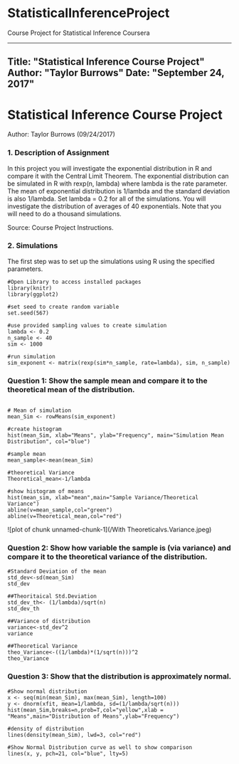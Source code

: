 # StatisticalInferenceProject
Course Project for Statistical Inference Coursera


---
Title: "Statistical Inference Course Project"
Author: "Taylor Burrows"
Date: "September 24, 2017"
---

# Statistical Inference Course Project
 
 Author: Taylor Burrows (09/24/2017)


### 1. Description of Assignment

In this project you will investigate the exponential distribution in R and compare it with the Central Limit Theorem. The exponential distribution can be simulated in R with rexp(n, lambda) where lambda is the rate parameter. The mean of exponential distribution is 1/lambda and the standard deviation is also 1/lambda. Set lambda = 0.2 for all of the simulations. You will investigate the distribution of averages of 40 exponentials. Note that you will need to do a thousand simulations.

Source: Course Project Instructions. 

### 2. Simulations

The first step was to set up the simulations using R using the specified parameters. 

```{r, echo=FALSE, results='hide', warning=FALSE, message=FALSE}
#Open Library to access installed packages
library(knitr)
library(ggplot2)

#set seed to create random variable
set.seed(567)

#use provided sampling values to create simulation
lambda <- 0.2
n_sample <- 40 
sim <- 1000

#run simulation
sim_exponent <- matrix(rexp(sim*n_sample, rate=lambda), sim, n_sample)
```

### Question 1: Show the sample mean and compare it to the theoretical mean of the distribution.
```{r, echo=FALSE, results='hide', warning=FALSE, message=FALSE}

# Mean of simulation
mean_Sim <- rowMeans(sim_exponent)

#create histogram
hist(mean_Sim, xlab="Means", ylab="Frequency", main="Simulation Mean Distribution", col="blue")

#sample mean
mean_sample<-mean(mean_Sim)

#theoretical Variance
Theoretical_mean<-1/lambda

#show histogram of means
hist(mean_sim, xlab="mean",main="Sample Variance/Theoretical Variance")
abline(v=mean_sample,col="green")
abline(v=Theoretical_mean,col="red")
```
![plot of chunk unnamed-chunk-1](/With Theoreticalvs.Variance.jpeg)

### Question 2: Show how variable the sample is (via variance) and compare it to the theoretical variance of the distribution.
```{r, echo=FALSE, results='hide', warning=FALSE, message=FALSE}
#Standard Deviation of the mean
std_dev<-sd(mean_Sim)
std_dev

##Theoritaical Std.Deviation
std_dev_th<- (1/lambda)/sqrt(n)
std_dev_th

##Variance of distribution
variance<-std_dev^2
variance

##Theoretical Variance
theo_Variance<-((1/lambda)*(1/sqrt(n)))^2
theo_Variance
```


### Question 3: Show that the distribution is approximately normal.
```{r, echo=FALSE, results='hide', warning=FALSE, message=FALSE}
#Show normal distribution
x <- seq(min(mean_Sim), max(mean_Sim), length=100)
y <- dnorm(xfit, mean=1/lambda, sd=(1/lambda/sqrt(n)))
hist(mean_Sim,breaks=n,prob=T,col="yellow",xlab = "Means",main="Distribution of Means",ylab="Frequency")

#density of distribution
lines(density(mean_Sim), lwd=3, col="red")

#Show Normal Distribution curve as well to show comparison
lines(x, y, pch=21, col="blue", lty=5)
```
